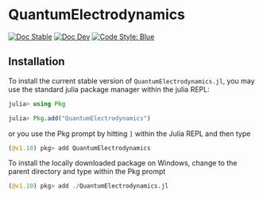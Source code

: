 # QuantumElectrodynamics

[![Doc Stable](https://img.shields.io/badge/docs-stable-blue.svg)](https://qedjl-project.github.io/QuantumElectrodynamics.jl/stable)
[![Doc Dev](https://img.shields.io/badge/docs-dev-blue.svg)](https://qedjl-project.github.io/QuantumElectrodynamics.jl/dev)
[![Code Style: Blue](https://img.shields.io/badge/code%20style-blue-4495d1.svg)](https://github.com/invenia/BlueStyle)

## Installation

To install the current stable version of `QuantumElectrodynamics.jl`, you may use the standard julia package manager within the julia REPL:

```julia
julia> using Pkg

julia> Pkg.add("QuantumElectrodynamics")
```

or you use the Pkg prompt by hitting `]` within the Julia REPL and then type

```julia
(@v1.10) pkg> add QuantumElectrodynamics
```

To install the locally downloaded package on Windows, change to the parent directory and type within the Pkg prompt

```julia
(@v1.10) pkg> add ./QuantumElectrodynamics.jl
```
